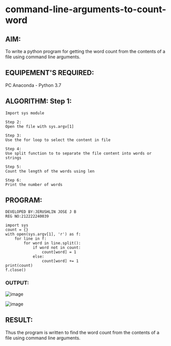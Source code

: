 # command-line-arguments-to-count-word
## AIM:
To write a python program for getting the word count from the contents of a file using command line arguments.
## EQUIPEMENT'S REQUIRED: 
PC
Anaconda - Python 3.7
## ALGORITHM: Step 1:
```
Import sys module

Step 2:
Open the file with sys.argv[1]

Step 3:
Use the for loop to select the content in file

Step 4:
Use split function to to separate the file content into words or strings

Step 5:
Count the length of the words using len

Step 6:
Print the number of words
```


## PROGRAM:
```
DEVELOPED BY:JERUSHLIN JOSE J B
REG NO:212222240039
```

```
import sys
count = {}
with open(sys.argv[1], 'r') as f:
    for line in f:
        for word in line.split():
            if word not in count:
                count[word] = 1
            else:
                count[word] += 1
print(count)
f.close()

```

### OUTPUT:



![image](https://github.com/Jerushli/command-line-arguments-to-count-word/assets/120041243/39b4abaa-f4d8-466c-b856-a84efb7d0fef)





![image](https://github.com/Jerushli/command-line-arguments-to-count-word/assets/120041243/2466fe46-f240-4542-9490-9b2b94d79503)



## RESULT:
Thus the program is written to find the word count from the contents of a file using command line arguments.
